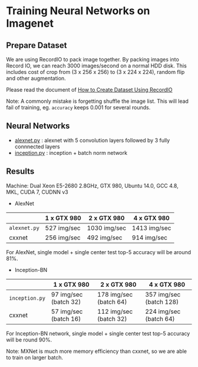 # Training Neural Networks on Imagenet

## Prepare Dataset

We are using RecordIO to pack image together. By packing images into Record IO, we can reach 3000 images/second on a normal HDD disk. This includes cost of crop from (3 x 256 x 256) to (3 x 224 x 224), random flip and other augmentation.

Please read the document of [How to Create Dataset Using RecordIO](https://mxnet.readthedocs.org/en/latest/python/io.html#create-dataset-using-recordio)

Note: A commonly mistake is forgetting shuffle the image list. This will lead fail of training, eg. ```accuracy``` keeps 0.001 for several rounds.

## Neural Networks

- [alexnet.py](alexnet.py) : alexnet with 5 convolution layers followed by 3
  fully connnected layers
- [inception.py](inception.py) : inception + batch norm network

## Results

Machine: Dual Xeon E5-2680 2.8GHz, GTX 980, Ubuntu 14.0, GCC 4.8, MKL, CUDA
7, CUDNN v3

* AlexNet

|                  | 1 x GTX 980 | 2 x GTX 980  | 4 x GTX 980  |
| ---------------- | ----------- | ------------ | ------------ |
| ```alexnet.py``` | 527 img/sec | 1030 img/sec | 1413 img/sec |
| cxxnet           | 256 img/sec | 492 img/sec  | 914 img/sec  |

For AlexNet, single model + single center test top-5 accuracy will be around 81%.


* Inception-BN

|                    | 1 x GTX 980           | 2 x GTX 980            | 4 x GTX 980             |
| ------------------ | --------------------- | ---------------------- | ----------------------- |
| ```inception.py``` | 97 img/sec (batch 32) | 178 img/sec (batch 64) | 357 img/sec (batch 128) |
| cxxnet             | 57 img/sec (batch 16) | 112 img/sec (batch 32) | 224 img/sec (batch 64)  |

For Inception-BN network, single model + single center test top-5 accuracy will be round 90%.

Note: MXNet is much more memory efficiency than cxxnet, so we are able to train on larger batch.
